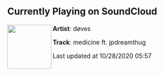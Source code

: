 ## Currently Playing on SoundCloud

[<img align="left" width="100" src="https://i1.sndcdn.com/artworks-000204556793-1bil07-t50x50.jpg">](https://soundcloud.com/dovescry/medicine-ft-jpdreamthug)

**Artist**: døves 

**Track**: medicine ft. jpdreamthug

Last updated at 10/28/2020 05:57
